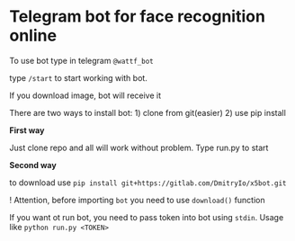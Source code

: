 # Telegram bot for face recognition online

To use bot type in telegram `@wattf_bot`

type `/start` to start working with bot.

If you download image, bot will receive it

There are two ways to install bot: 1) clone from git(easier) 2) use pip install

**First way**

Just clone repo and all will work without problem. Type run.py to start

**Second way**

to download use `pip install git+https://gitlab.com/DmitryIo/x5bot.git`

! Attention, before importing `bot` you need to use `download()` function

If you want ot run bot, you need to pass token into bot using `stdin`. Usage like `python run.py <TOKEN>`

